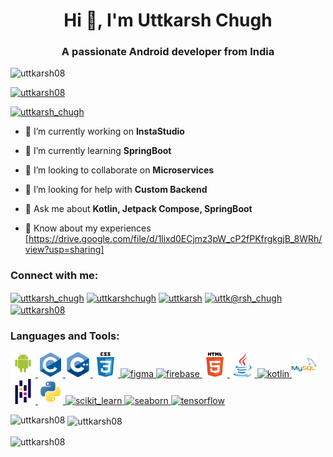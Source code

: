 <h1 align="center">Hi 👋, I'm Uttkarsh Chugh</h1>
<h3 align="center">A passionate Android developer from India</h3>

<p align="left"> <img src="https://komarev.com/ghpvc/?username=uttkarsh08&label=Profile%20views&color=0e75b6&style=flat" alt="uttkarsh08" /> </p>

<p align="left"> <a href="https://github.com/ryo-ma/github-profile-trophy"><img src="https://github-profile-trophy.vercel.app/?username=uttkarsh08" alt="uttkarsh08" /></a> </p>

<p align="left"> <a href="https://twitter.com/uttkarsh_chugh" target="blank"><img src="https://img.shields.io/twitter/follow/uttkarsh_chugh?logo=twitter&style=for-the-badge" alt="uttkarsh_chugh" /></a> </p>

- 🔭 I’m currently working on **InstaStudio**

- 🌱 I’m currently learning **SpringBoot**

- 👯 I’m looking to collaborate on **Microservices**

- 🤝 I’m looking for help with **Custom Backend**

- 💬 Ask me about **Kotlin, Jetpack Compose, SpringBoot**

- 📄 Know about my experiences [https://drive.google.com/file/d/1lixd0ECjmz3pW_cP2fPKfrgkgjB_8WRh/view?usp=sharing]

<h3 align="left">Connect with me:</h3>
<p align="left">
<a href="https://twitter.com/uttkarsh_chugh" target="blank"><img align="center" src="https://raw.githubusercontent.com/rahuldkjain/github-profile-readme-generator/master/src/images/icons/Social/twitter.svg" alt="uttkarsh_chugh" height="30" width="40" /></a>
<a href="https://linkedin.com/in/uttkarshchugh" target="blank"><img align="center" src="https://raw.githubusercontent.com/rahuldkjain/github-profile-readme-generator/master/src/images/icons/Social/linked-in-alt.svg" alt="uttkarshchugh" height="30" width="40" /></a>
<a href="https://stackoverflow.com/users/uttkarsh" target="blank"><img align="center" src="https://raw.githubusercontent.com/rahuldkjain/github-profile-readme-generator/master/src/images/icons/Social/stack-overflow.svg" alt="uttkarsh" height="30" width="40" /></a>
<a href="https://instagram.com/uttk@rsh_chugh" target="blank"><img align="center" src="https://raw.githubusercontent.com/rahuldkjain/github-profile-readme-generator/master/src/images/icons/Social/instagram.svg" alt="uttk@rsh_chugh" height="30" width="40" /></a>
<a href="https://www.leetcode.com/uttkarsh08" target="blank"><img align="center" src="https://raw.githubusercontent.com/rahuldkjain/github-profile-readme-generator/master/src/images/icons/Social/leet-code.svg" alt="uttkarsh08" height="30" width="40" /></a>
</p>

<h3 align="left">Languages and Tools:</h3>
<p align="left"> <a href="https://developer.android.com" target="_blank" rel="noreferrer"> <img src="https://raw.githubusercontent.com/devicons/devicon/master/icons/android/android-original-wordmark.svg" alt="android" width="40" height="40"/> </a> <a href="https://www.cprogramming.com/" target="_blank" rel="noreferrer"> <img src="https://raw.githubusercontent.com/devicons/devicon/master/icons/c/c-original.svg" alt="c" width="40" height="40"/> </a> <a href="https://www.w3schools.com/cpp/" target="_blank" rel="noreferrer"> <img src="https://raw.githubusercontent.com/devicons/devicon/master/icons/cplusplus/cplusplus-original.svg" alt="cplusplus" width="40" height="40"/> </a> <a href="https://www.w3schools.com/css/" target="_blank" rel="noreferrer"> <img src="https://raw.githubusercontent.com/devicons/devicon/master/icons/css3/css3-original-wordmark.svg" alt="css3" width="40" height="40"/> </a> <a href="https://www.figma.com/" target="_blank" rel="noreferrer"> <img src="https://www.vectorlogo.zone/logos/figma/figma-icon.svg" alt="figma" width="40" height="40"/> </a> <a href="https://firebase.google.com/" target="_blank" rel="noreferrer"> <img src="https://www.vectorlogo.zone/logos/firebase/firebase-icon.svg" alt="firebase" width="40" height="40"/> </a> <a href="https://www.w3.org/html/" target="_blank" rel="noreferrer"> <img src="https://raw.githubusercontent.com/devicons/devicon/master/icons/html5/html5-original-wordmark.svg" alt="html5" width="40" height="40"/> </a> <a href="https://www.java.com" target="_blank" rel="noreferrer"> <img src="https://raw.githubusercontent.com/devicons/devicon/master/icons/java/java-original.svg" alt="java" width="40" height="40"/> </a> <a href="https://kotlinlang.org" target="_blank" rel="noreferrer"> <img src="https://www.vectorlogo.zone/logos/kotlinlang/kotlinlang-icon.svg" alt="kotlin" width="40" height="40"/> </a> <a href="https://www.mysql.com/" target="_blank" rel="noreferrer"> <img src="https://raw.githubusercontent.com/devicons/devicon/master/icons/mysql/mysql-original-wordmark.svg" alt="mysql" width="40" height="40"/> </a> <a href="https://pandas.pydata.org/" target="_blank" rel="noreferrer"> <img src="https://raw.githubusercontent.com/devicons/devicon/2ae2a900d2f041da66e950e4d48052658d850630/icons/pandas/pandas-original.svg" alt="pandas" width="40" height="40"/> </a> <a href="https://www.python.org" target="_blank" rel="noreferrer"> <img src="https://raw.githubusercontent.com/devicons/devicon/master/icons/python/python-original.svg" alt="python" width="40" height="40"/> </a> <a href="https://scikit-learn.org/" target="_blank" rel="noreferrer"> <img src="https://upload.wikimedia.org/wikipedia/commons/0/05/Scikit_learn_logo_small.svg" alt="scikit_learn" width="40" height="40"/> </a> <a href="https://seaborn.pydata.org/" target="_blank" rel="noreferrer"> <img src="https://seaborn.pydata.org/_images/logo-mark-lightbg.svg" alt="seaborn" width="40" height="40"/> </a> <a href="https://www.tensorflow.org" target="_blank" rel="noreferrer"> <img src="https://www.vectorlogo.zone/logos/tensorflow/tensorflow-icon.svg" alt="tensorflow" width="40" height="40"/> </a> </p>

<p><img align="left" src="https://github-readme-stats.vercel.app/api/top-langs?username=uttkarsh08&show_icons=true&theme=dark&locale=en&layout=compact" alt="uttkarsh08" /></p>

<p>&nbsp;<img align="center" src="https://github-readme-stats.vercel.app/api?username=uttkarsh08&show_icons=true&theme=dark&locale=en" alt="uttkarsh08" /></p>

<p><img align="center" src="https://github-readme-streak-stats.herokuapp.com/?user=uttkarsh08&" alt="uttkarsh08" /></p>
